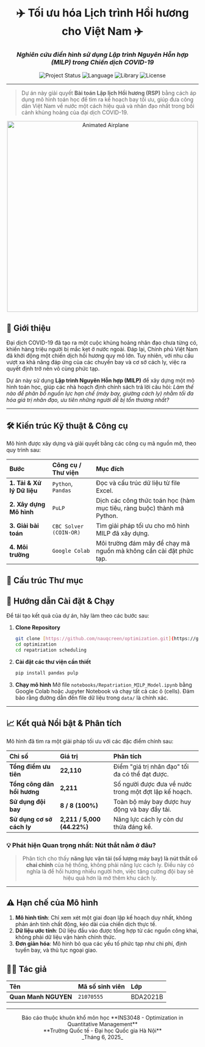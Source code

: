 <div align="center">

# ✈️ Tối ưu hóa Lịch trình Hồi hương cho Việt Nam ✈️

### _Nghiên cứu điển hình sử dụng Lập trình Nguyên Hỗn hợp (MILP) trong Chiến dịch COVID-19_

</div>

<div align="center">

![Project Status](https://img.shields.io/badge/status-completed-green)
![Language](https://img.shields.io/badge/language-Python-blue)
![Library](https://img.shields.io/badge/library-PuLP-orange)
![License](https://img.shields.io/badge/license-MIT-brightgreen)

</div>

---

> Dự án này giải quyết **Bài toán Lập lịch Hồi hương (RSP)** bằng cách áp dụng mô hình toán học để tìm ra kế hoạch bay tối ưu, giúp đưa công dân Việt Nam về nước một cách hiệu quả và nhân đạo nhất trong bối cảnh khủng hoảng của đại dịch COVID-19.

<p align="center">
  <img src="https://i.pinimg.com/originals/3c/3d/8c/3c3d8c50e9a7e0c5242404f2d7a2b972.gif" alt="Animated Airplane" width="500"/>
</p>

## 🎯 Giới thiệu

Đại dịch COVID-19 đã tạo ra một cuộc khủng hoảng nhân đạo chưa từng có, khiến hàng triệu người bị mắc kẹt ở nước ngoài. Đáp lại, Chính phủ Việt Nam đã khởi động một chiến dịch hồi hương quy mô lớn. Tuy nhiên, với nhu cầu vượt xa khả năng đáp ứng của các chuyến bay và cơ sở cách ly, việc ra quyết định trở nên vô cùng phức tạp.

Dự án này sử dụng **Lập trình Nguyên Hỗn hợp (MILP)** để xây dựng một mô hình toán học, giúp các nhà hoạch định chính sách trả lời câu hỏi: *Làm thế nào để phân bổ nguồn lực hạn chế (máy bay, giường cách ly) nhằm tối đa hóa giá trị nhân đạo, ưu tiên những người dễ bị tổn thương nhất?*

---

## 🛠️ Kiến trúc Kỹ thuật & Công cụ

Mô hình được xây dựng và giải quyết bằng các công cụ mã nguồn mở, theo quy trình sau:

| Bước | Công cụ / Thư viện | Mục đích |
| :--- | :--- | :--- |
| **1. Tải & Xử lý Dữ liệu** | `Python`, `Pandas` | Đọc và cấu trúc dữ liệu từ file Excel. |
| **2. Xây dựng Mô hình** | `PuLP` | Dịch các công thức toán học (hàm mục tiêu, ràng buộc) thành mã Python. |
| **3. Giải bài toán** | `CBC Solver (COIN-OR)` | Tìm giải pháp tối ưu cho mô hình MILP đã xây dựng. |
| **4. Môi trường** | `Google Colab` | Môi trường đám mây để chạy mã nguồn mà không cần cài đặt phức tạp. |

## 📁 Cấu trúc Thư mục

## 🚀 Hướng dẫn Cài đặt & Chạy

Để tái tạo kết quả của dự án, hãy làm theo các bước sau:

1.  **Clone Repository**
    ```bash
    git clone [https://github.com/nauqcreen/optimization.git](https://github.com/nauqcreen/optimization.git)
    cd optimization
    cd repatriation scheduling
    ```

2.  **Cài đặt các thư viện cần thiết**
    ```bash
    pip install pandas pulp
    ```

3.  **Chạy mô hình**
    Mở file `notebooks/Repatriation_MILP_Model.ipynb` bằng Google Colab hoặc Jupyter Notebook và chạy tất cả các ô (cells). Đảm bảo rằng đường dẫn đến file dữ liệu trong `data/` là chính xác.

---

## 📈 Kết quả Nổi bật & Phân tích

Mô hình đã tìm ra một giải pháp tối ưu với các đặc điểm chính sau:

| Chỉ số | Giá trị | Phân tích |
| :--- | :--- | :--- |
| **Tổng điểm ưu tiên** | **22,110** | Điểm "giá trị nhân đạo" tối đa có thể đạt được. |
| **Tổng công dân hồi hương**| **2,211** | Số người được đưa về nước trong một đợt lập kế hoạch. |
| **Sử dụng đội bay** | **8 / 8 (100%)** | Toàn bộ máy bay được huy động và bay đầy tải. |
| **Sử dụng cơ sở cách ly** | **2,211 / 5,000 (44.22%)** | Năng lực cách ly còn dư thừa đáng kể. |

### 💡 Phát hiện Quan trọng nhất: Nút thắt nằm ở đâu?

<div align="center">

> Phân tích cho thấy **năng lực vận tải (số lượng máy bay) là nút thắt cổ chai chính** của hệ thống, không phải năng lực cách ly. Điều này có nghĩa là để hồi hương nhiều người hơn, việc tăng cường đội bay sẽ hiệu quả hơn là mở thêm khu cách ly.

</div>

---

## ⚠️ Hạn chế của Mô hình

1.  **Mô hình tĩnh**: Chỉ xem xét một giai đoạn lập kế hoạch duy nhất, không phản ánh tính chất động, kéo dài của chiến dịch thực tế.
2.  **Dữ liệu ước tính**: Dữ liệu đầu vào được tổng hợp từ các nguồn công khai, không phải dữ liệu vận hành chính thức.
3.  **Đơn giản hóa**: Mô hình bỏ qua các yếu tố phức tạp như chi phí, định tuyến bay, và thủ tục ngoại giao.

## 🧑‍💻 Tác giả

| Tên | Mã số sinh viên | Lớp |
| :--- | :--- | :--- |
| **Quan Manh NGUYEN** | `21070555` | BDA2021B |

---
<div align="center">
Báo cáo thuộc khuôn khổ môn học **INS3048 - Optimization in Quantitative Management** <br>
**Trường Quốc tế - Đại học Quốc gia Hà Nội** <br>
_Tháng 6, 2025_
</div>
